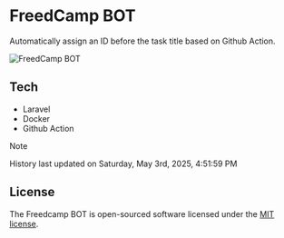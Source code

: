 # FreedCamp BOT

Automatically assign an ID before the task title based on Github Action.

![FreedCamp BOT](https://repository-images.githubusercontent.com/737932867/7d34798b-2680-471c-b089-a78a718d3d6a)

## Tech

- Laravel
- Docker
- Github Action

> [!NOTE]  
> History last updated on Saturday, May 3rd, 2025, 4:51:59 PM

## License

The Freedcamp BOT is open-sourced software licensed under the [MIT license](https://opensource.org/licenses/MIT).
